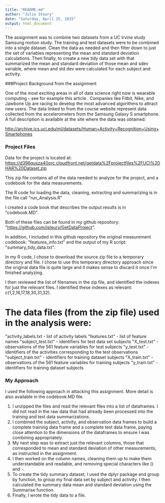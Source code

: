 ```yaml
---
title: "README.md"
author: "Julie Steury"
date: "Saturday, April 25, 2015"
output: html_document
---
```


The assignment was to combine two datasets from a UC Irvine study Samsung motion study.  The training and test datasets were to be combined into a single dataset.  Clean the data as needed and then filter down to just the set of variables representing the mean and standard deviation calculations.  Then finally, to create a new tidy data set with that summarized the mean and standard deviation of those mean and sdev variable, where mean and std dev were calculated for each subject and activity.

###Project Background from the assignment

One of the most exciting areas in all of data science right now is wearable computing - see for example this article . Companies like Fitbit, Nike, and Jawbone Up are racing to develop the most advanced algorithms to attract new users. The data linked to from the course website represent data collected from the accelerometers from the Samsung Galaxy S smartphone. A full description is available at the site where the data was obtained: 

http://archive.ics.uci.edu/ml/datasets/Human+Activity+Recognition+Using+Smartphones 

### Project Files


Data for the project is located at:  
https://d396qusza40orc.cloudfront.net/getdata%2Fprojectfiles%2FUCI%20HAR%20Dataset.zip

This zip file contains all of the data needed to analyze for the project, and a codebook for the data measurements.

The R code for loading the data, cleaning, extracting and summarizing is in the file call "run_Analysis.R"

I created a code book that describes the output results is in "codebook.MD". 

Both of these files can be found in my github repository:  "https://github.com/jsteury/GetDataProject".

In addition, I included in this github repository  the original measurement codebook: "features_info.txt" and the output of my R script:  "summary_tidy_data.txt".

In my R code, I chose to download the source zip file to a temporary directory and file.  I chose to use this temporary directory approach since the original data file is quite large and it makes sense to discard it once I'm finished analyzing.

I then reviewed the list of filenames in the zip file, and identified the indexes for just the relevant files.  I identified these indexes as relevant:  c(1,2,16,17,18,30,31,32).  

The data files (from the zip file) used in the analysis were:
=========================================
"activity_labels.txt - list of activity labels
"features.txt" - list of feature names
"subject_test.txt"  - identifiers for test data set subjects
"X_test.txt"  - observations of the 561 feature variables for test subjects
"y_test.txt" - identifiers of the activities corresponding to the test observations
"subject_train.txt" - identifiers for training dataset subjects 
"X_train.txt" - observations of the 561 feature variables for training subjects 
"y_train.txt" - identifiers for training dataset subjects 

### My Approach

I used the following approach in attacking this assignment.  More detail is also available in the codebook.MD file.

1.  I unzipped the files and read the relevant files into a list of dataframes.  I did not read in the raw data that had already been processed into the training and test data summarizations.
2.  I combined the subject, activity, and observation data frames to build a complete training data frame and a complete test data frame, paying close attention to the dimensions of the dataframes to ensure I was combining appropriately.
3.  My next step was to extract just the relevant columns, those that corresponded to mean and standard deviation of other measurements, as instructed in the assignment.
4.  I then worked on the column names, cleaning them up to make them understandable and readable, and removing special characters like () and -.
5.  To create the tidy summary dataset, I used the dplyr package and group by function, to group my final data set by subject and activity.  I then calculated the summary data mean and standard deviation using the Summarise function.
6.  Finally, I wrote the tidy data to a file.

